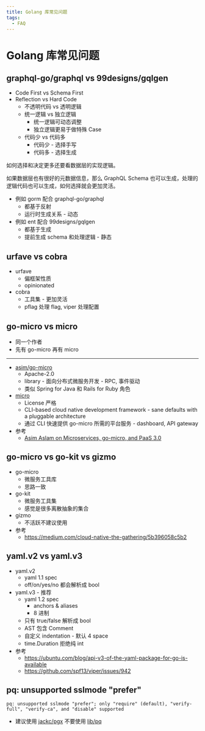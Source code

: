 ```yaml
---
title: Golang 库常见问题
tags:
  - FAQ
---
```


# Golang 库常见问题

## graphql-go/graphql vs 99designs/gqlgen

- Code First vs Schema First
- Reflection vs Hard Code
  - 不透明代码 vs 透明逻辑
  - 统一逻辑 vs 独立逻辑
    - 统一逻辑可动态调整
    - 独立逻辑更易于做特殊 Case
  - 代码少 vs 代码多
    - 代码少 - 选择手写
    - 代码多 - 选择生成

如何选择和决定更多还要看数据层的实现逻辑。

如果数据层也有很好的元数据信息，那么 GraphQL Schema 也可以生成，处理的逻辑代码也可以生成，如何选择就会更加灵活。

- 例如 gorm 配合 graphql-go/graphql
  - 都基于反射
  - 运行时生成关系 - 动态
- 例如 ent 配合 99designs/gqlgen
  - 都基于生成
  - 提前生成 schema 和处理逻辑 - 静态

## urfave vs cobra

- urfave
  - 偏框架性质
  - opinionated
- cobra
  - 工具集 - 更加灵活
  - pflag 处理 flag, viper 处理配置

## go-micro vs micro

- 同一个作者
- 先有 go-micro 再有 micro

---

- [asim/go-micro](https://github.com/asim/go-micro)
  - Apache-2.0
  - library - 面向分布式微服务开发 - RPC, 事件驱动
  - 类似 Spring for Java 和 Rails for Ruby 角色
- [micro](https://github.com/micro/micro)
  - License 严格
  - CLI-based cloud native development framework - sane defaults with a pluggable architecture
  - 通过 CLI 快速提供 go-micro 所需的平台服务 - dashboard, API gateway
- 参考
  - [Asim Aslam on Microservices, go-micro, and PaaS 3.0](https://www.infoq.com/podcasts/microservices-go-micro-paas3/)

## go-micro vs go-kit vs gizmo

- go-micro
  - 微服务工具库
  - 思路一致
- go-kit
  - 微服务工具集
  - 感觉是很多离散抽象的集合
- gizmo
  - 不活跃不建议使用
- 参考
  - https://medium.com/cloud-native-the-gathering/5b396058c5b2

## yaml.v2 vs yaml.v3

- yaml.v2
  - yaml 1.1 spec
  - off/on/yes/no 都会解析成 bool
- yaml.v3 - 推荐
  - yaml 1.2 spec
    - anchors & aliases
    - 8 进制
  - 只有 true/false 解析成 bool
  - AST 包含 Comment
  - 自定义 indentation - 默认 4 space
  - time.Duration 拒绝纯 int
- 参考
  - https://ubuntu.com/blog/api-v3-of-the-yaml-package-for-go-is-available
  - https://github.com/spf13/viper/issues/942

## pq: unsupported sslmode "prefer"

```
pq: unsupported sslmode "prefer"; only "require" (default), "verify-full", "verify-ca", and "disable" supported
```

- 建议使用 [jackc/pgx](https://github.com/jackc/pgx) 不要使用 [lib/pq](https://github.com/lib/pq)
